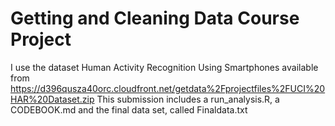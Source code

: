 # Getting and Cleaning Data Course Project
I use the dataset Human Activity Recognition Using Smartphones available 
from https://d396qusza40orc.cloudfront.net/getdata%2Fprojectfiles%2FUCI%20HAR%20Dataset.zip
This submission includes a run_analysis.R, a CODEBOOK.md and the final data set, called Finaldata.txt

